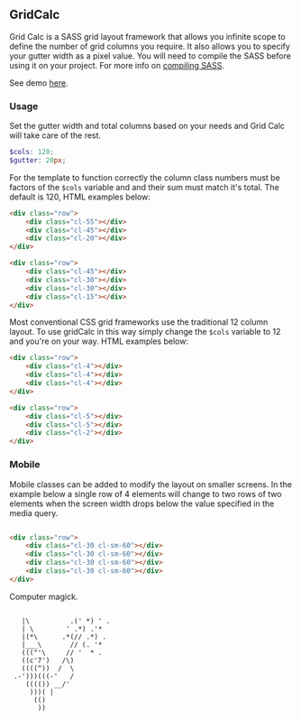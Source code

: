 ## GridCalc

Grid Calc is a SASS grid layout framework that allows you infinite scope to define the number of grid columns you require. It also allows you to specify your gutter width as a pixel value. You will need to compile the SASS before using it on your project. For more info on <a href="https://sass-lang.com/install">compiling SASS</a>.

See demo <a href="https://codepen.io/Rueb/pen/qyeVWZ">here</a>.

### Usage

Set the gutter width and total columns based on your needs and Grid Calc will take care of the rest.

``` scss
$cols: 120;
$gutter: 20px;
```

For the template to function correctly the column class numbers must be factors of the ``` $cols ```  variable and and their sum must match it's total. The default is 120, HTML examples below:

``` html
<div class="row">
    <div class="cl-55"></div>
    <div class="cl-45"></div>
    <div class="cl-20"></div>
</div>

<div class="row">
    <div class="cl-45"></div>
    <div class="cl-30"></div>
    <div class="cl-30"></div>
    <div class="cl-15"></div>
</div>

```
Most conventional CSS grid frameworks use the traditional 12 column layout. To use gridCalc in this way simply change the ``` $cols ```  variable to 12 and you're on your way. HTML examples below:

``` html
<div class="row">
    <div class="cl-4"></div>
    <div class="cl-4"></div>
    <div class="cl-4"></div>
</div>

<div class="row">
    <div class="cl-5"></div>
    <div class="cl-5"></div>
    <div class="cl-2"></div>
</div>

```

### Mobile

Mobile classes can be added to modify the layout on smaller screens. In the example below a single row of 4 elements will change to two rows of two elements when the screen width drops below the value specified in the media query.

``` html

<div class="row">
    <div class="cl-30 cl-sm-60"></div>
    <div class="cl-30 cl-sm-60"></div>
    <div class="cl-30 cl-sm-60"></div>
    <div class="cl-30 cl-sm-60"></div>
</div>

```

Computer magick.

```

   |\          .(' *) ' .
   | \        ' .*) .'*
   |(*\      .*(// .*) .
   |___\       // (. '*
   ((("'\     // '  * .
   ((c'7')   /\)
   ((((^))  /  \
 .-')))(((-'   /
    (((()) __/'
     )))( |
      (()
       ))

```
